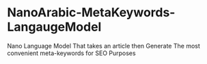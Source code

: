 # NanoArabic-MetaKeywords-LangaugeModel
Nano Language Model That takes an article then Generate The most convenient meta-keywords for SEO Purposes
